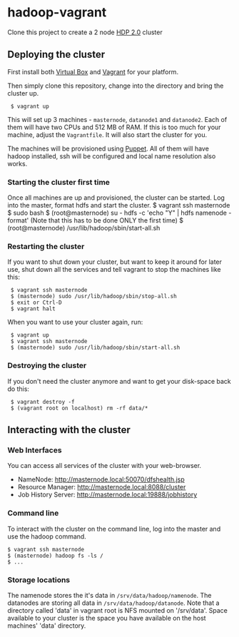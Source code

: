hadoop-vagrant
==============

Clone this project to create a 2 node [HDP 2.0](http://hortonworks.com/hdp/) cluster

## Deploying the cluster

First install both [Virtual Box](http://virtualbox.org) and [Vagrant](http://vagrantup.com/) for your platform.

Then simply clone this repository, change into the directory and bring the cluster up.

     $ vagrant up

This will set up 3 machines - `masternode`, `datanode1` and `datanode2`. Each of them will have two CPUs and 512 MB of RAM. If this is too much for your machine, adjust the `Vagrantfile`. It will also start the cluster for you.

The machines will be provisioned using [Puppet](http://puppetlabs.com/). All of them will have hadoop installed, ssh will be configured and local name resolution also works.

### Starting the cluster first time

Once all machines are up and provisioned, the cluster can be started. Log into the master, format hdfs and start the cluster.
    $ vagrant ssh masternode
    $ sudo bash
    $ (root@masternode) su - hdfs -c 'echo "Y" | hdfs namenode -format' (Note that this has to be done ONLY the first time)
    $ (root@masternode) /usr/lib/hadoop/sbin/start-all.sh

### Restarting the cluster

If you want to shut down your cluster, but want to keep it around for later use, shut down all the services and tell
vagrant to stop the machines like this:

     $ vagrant ssh masternode
     $ (masternode) sudo /usr/lib/hadoop/sbin/stop-all.sh
     $ exit or Ctrl-D
     $ vagrant halt

When you want to use your cluster again, run:

     $ vagrant up
     $ vagrant ssh masternode
     $ (masternode) sudo /usr/lib/hadoop/sbin/start-all.sh
     

### Destroying the cluster

If you don't need the cluster anymore and want to get your disk-space back do this:

     $ vagrant destroy -f
     $ (vagrant root on localhost) rm -rf data/*

## Interacting with the cluster

### Web Interfaces

You can access all services of the cluster with your web-browser.

* NameNode: http://masternode.local:50070/dfshealth.jsp
* Resource Manager: http://masternode.local:8088/cluster
* Job History Server: http://masternode.local:19888/jobhistory

### Command line

To interact with the cluster on the command line, log into the master and use the hadoop command.

    $ vagrant ssh masternode
    $ (masternode) hadoop fs -ls /
    $ ...

### Storage locations

The namenode stores the it's data in `/srv/data/hadoop/namenode`. The datanodes  are storing all data in
`/srv/data/hadoop/datanode`. Note that a directory called 'data' in vagrant root is NFS mounted on '/srv/data'.
Space available to your cluster is the space you have available on the host machines' 'data' directory.

